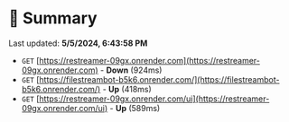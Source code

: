 # 📖 Summary
Last updated: **5/5/2024, 6:43:58 PM**

- `GET` [https://restreamer-09gx.onrender.com](https://restreamer-09gx.onrender.com) - **Down** (924ms)
- `GET` [https://filestreambot-b5k6.onrender.com/](https://filestreambot-b5k6.onrender.com/) - **Up** (418ms)
- `GET` [https://restreamer-09gx.onrender.com/ui](https://restreamer-09gx.onrender.com/ui) - **Up** (589ms)
